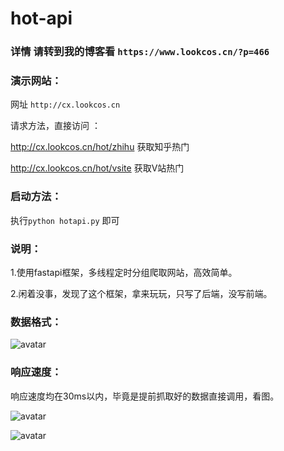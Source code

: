 # hot-api


### 详情 请转到我的博客看  `https://www.lookcos.cn/?p=466`


### 演示网站：

网址 `http://cx.lookcos.cn`

请求方法，直接访问 ：

http://cx.lookcos.cn/hot/zhihu  获取知乎热门

http://cx.lookcos.cn/hot/vsite  获取V站热门


### 启动方法：

执行`python hotapi.py` 即可

### 说明：

1.使用fastapi框架，多线程定时分组爬取网站，高效简单。

2.闲着没事，发现了这个框架，拿来玩玩，只写了后端，没写前端。

### 数据格式：

![avatar](https://raw.githubusercontent.com/LookCos/hot-api/master/Preview/json.jpg)

### 响应速度：

响应速度均在30ms以内，毕竟是提前抓取好的数据直接调用，看图。

![avatar](https://raw.githubusercontent.com/LookCos/hot-api/master/Preview/zhihu.jpg)

![avatar](https://raw.githubusercontent.com/LookCos/hot-api/master/Preview/vsite.jpg)
